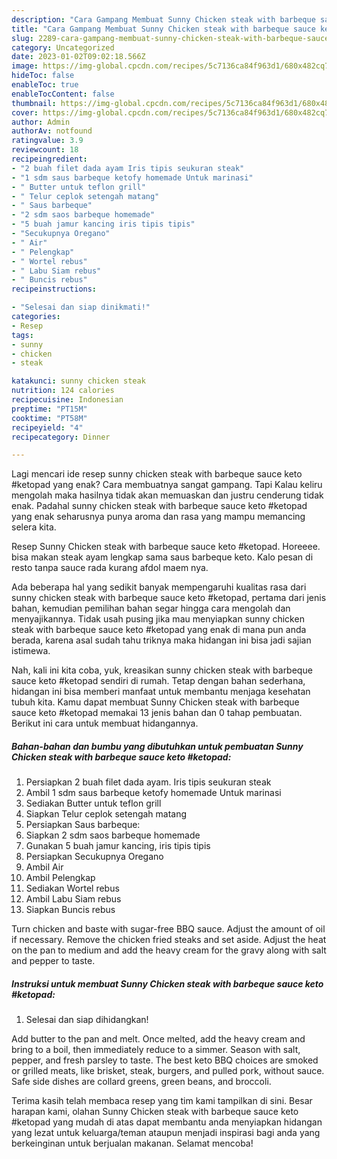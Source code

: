 ```yaml
---
description: "Cara Gampang Membuat Sunny Chicken steak with barbeque sauce keto #ketopad yang Sempurna, Buat Buka Puasa Sempurna"
title: "Cara Gampang Membuat Sunny Chicken steak with barbeque sauce keto #ketopad yang Sempurna, Buat Buka Puasa Sempurna"
slug: 2289-cara-gampang-membuat-sunny-chicken-steak-with-barbeque-sauce-keto-ketopad-yang-sempurna-buat-buka-puasa-sempurna
category: Uncategorized
date: 2023-01-02T09:02:18.566Z
image: https://img-global.cpcdn.com/recipes/5c7136ca84f963d1/680x482cq70/sunny-chicken-steak-with-barbeque-sauce-keto-ketopad-foto-resep-utama.jpg
hideToc: false
enableToc: true
enableTocContent: false
thumbnail: https://img-global.cpcdn.com/recipes/5c7136ca84f963d1/680x482cq70/sunny-chicken-steak-with-barbeque-sauce-keto-ketopad-foto-resep-utama.jpg
cover: https://img-global.cpcdn.com/recipes/5c7136ca84f963d1/680x482cq70/sunny-chicken-steak-with-barbeque-sauce-keto-ketopad-foto-resep-utama.jpg
author: Admin
authorAv: notfound
ratingvalue: 3.9
reviewcount: 18
recipeingredient:
- "2 buah filet dada ayam Iris tipis seukuran steak"
- "1 sdm saus barbeque ketofy homemade Untuk marinasi"
- " Butter untuk teflon grill"
- " Telur ceplok setengah matang"
- " Saus barbeque"
- "2 sdm saos barbeque homemade"
- "5 buah jamur kancing iris tipis tipis"
- "Secukupnya Oregano"
- " Air"
- " Pelengkap"
- " Wortel rebus"
- " Labu Siam rebus"
- " Buncis rebus"
recipeinstructions:

- "Selesai dan siap dinikmati!"
categories:
- Resep
tags:
- sunny
- chicken
- steak

katakunci: sunny chicken steak 
nutrition: 124 calories
recipecuisine: Indonesian
preptime: "PT15M"
cooktime: "PT58M"
recipeyield: "4"
recipecategory: Dinner

---
```



Lagi mencari ide resep sunny chicken steak with barbeque sauce keto #ketopad yang enak? Cara membuatnya sangat gampang. Tapi Kalau keliru mengolah maka hasilnya tidak akan memuaskan dan justru cenderung tidak enak. Padahal sunny chicken steak with barbeque sauce keto #ketopad yang enak seharusnya punya aroma dan rasa yang mampu memancing selera kita.


Resep Sunny Chicken steak with barbeque sauce keto #ketopad. Horeeee. bisa makan steak ayam lengkap sama saus barbeque keto. Kalo pesan di resto tanpa sauce rada kurang afdol maem nya.

Ada beberapa hal yang sedikit banyak mempengaruhi kualitas rasa dari sunny chicken steak with barbeque sauce keto #ketopad, pertama dari jenis bahan, kemudian pemilihan bahan segar hingga cara mengolah dan menyajikannya. Tidak usah pusing jika mau menyiapkan sunny chicken steak with barbeque sauce keto #ketopad yang enak di mana pun anda berada, karena asal sudah tahu triknya maka hidangan ini bisa jadi sajian istimewa.


Nah, kali ini kita coba, yuk, kreasikan sunny chicken steak with barbeque sauce keto #ketopad sendiri di rumah. Tetap dengan bahan sederhana, hidangan ini bisa memberi manfaat untuk membantu menjaga kesehatan tubuh kita. Kamu dapat membuat Sunny Chicken steak with barbeque sauce keto #ketopad memakai 13 jenis bahan dan 0 tahap pembuatan. Berikut ini cara untuk membuat hidangannya.

<!--inarticleads1-->

##### Bahan-bahan dan bumbu yang dibutuhkan untuk pembuatan Sunny Chicken steak with barbeque sauce keto #ketopad:

1. Persiapkan 2 buah filet dada ayam. Iris tipis seukuran steak
1. Ambil 1 sdm saus barbeque ketofy homemade Untuk marinasi
1. Sediakan  Butter untuk teflon grill
1. Siapkan  Telur ceplok setengah matang
1. Persiapkan  Saus barbeque:
1. Siapkan 2 sdm saos barbeque homemade
1. Gunakan 5 buah jamur kancing, iris tipis tipis
1. Persiapkan Secukupnya Oregano
1. Ambil  Air
1. Ambil  Pelengkap
1. Sediakan  Wortel rebus
1. Ambil  Labu Siam rebus
1. Siapkan  Buncis rebus


Turn chicken and baste with sugar-free BBQ sauce. Adjust the amount of oil if necessary. Remove the chicken fried steaks and set aside. Adjust the heat on the pan to medium and add the heavy cream for the gravy along with salt and pepper to taste. 

<!--inarticleads2-->

##### Instruksi untuk membuat Sunny Chicken steak with barbeque sauce keto #ketopad:


1. Selesai dan siap dihidangkan!

Add butter to the pan and melt. Once melted, add the heavy cream and bring to a boil, then immediately reduce to a simmer. Season with salt, pepper, and fresh parsley to taste. The best keto BBQ choices are smoked or grilled meats, like brisket, steak, burgers, and pulled pork, without sauce. Safe side dishes are collard greens, green beans, and broccoli. 

Terima kasih telah membaca resep yang tim kami tampilkan di sini. Besar harapan kami, olahan Sunny Chicken steak with barbeque sauce keto #ketopad yang mudah di atas dapat membantu anda menyiapkan hidangan yang lezat untuk keluarga/teman ataupun menjadi inspirasi bagi anda yang berkeinginan untuk berjualan makanan. Selamat mencoba!

